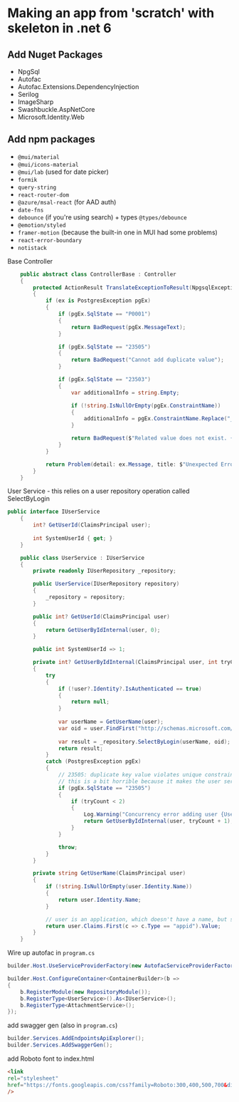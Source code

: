 # Making an app from 'scratch' with skeleton in .net 6

## Add Nuget Packages
- NpgSql
- Autofac
- Autofac.Extensions.DependencyInjection
- Serilog
- ImageSharp
- Swashbuckle.AspNetCore
- Microsoft.Identity.Web

## Add npm packages
- `@mui/material`
- `@mui/icons-material`
- `@mui/lab` (used for date picker)
- `formik`
- `query-string`
- `react-router-dom`
- `@azure/msal-react` (for AAD auth)
- `date-fns`
- `debounce` (if you're using search) + types `@types/debounce`
- `@emotion/styled`
- `framer-motion` (because the built-in one in MUI had some problems)
- `react-error-boundary`
- `notistack`

Base Controller
```csharp
    public abstract class ControllerBase : Controller
    {
        protected ActionResult TranslateExceptionToResult(NpgsqlException ex)
        {
            if (ex is PostgresException pgEx)
            {
                if (pgEx.SqlState == "P0001")
                {
                    return BadRequest(pgEx.MessageText);
                }

                if (pgEx.SqlState == "23505")
                {
                    return BadRequest("Cannot add duplicate value");
                }

                if (pgEx.SqlState == "23503")
                {
                    var additionalInfo = string.Empty;

                    if (!string.IsNullOrEmpty(pgEx.ConstraintName))
                    {
                        additionalInfo = pgEx.ConstraintName.Replace("_fkey", "");
                    }

                    return BadRequest($"Related value does not exist. {additionalInfo}");
                }
            }

            return Problem(detail: ex.Message, title: $"Unexpected Error {ex.ErrorCode}");
        }
    }
```

User Service - this relies on a user repository operation called SelectByLogin
```csharp
public interface IUserService
    {
        int? GetUserId(ClaimsPrincipal user);
        
        int SystemUserId { get; }
    }

    public class UserService : IUserService
    {
        private readonly IUserRepository _repository;

        public UserService(IUserRepository repository)
        {
            _repository = repository;
        }

        public int? GetUserId(ClaimsPrincipal user)
        {
            return GetUserByIdInternal(user, 0);
        }

        public int SystemUserId => 1;

        private int? GetUserByIdInternal(ClaimsPrincipal user, int tryCount)
        {
            try
            {
                if (!user?.Identity?.IsAuthenticated == true)
                {
                    return null;
                }
                
                var userName = GetUserName(user);
                var oid = user.FindFirst("http://schemas.microsoft.com/identity/claims/objectidentifier").Value;
                
                var result = _repository.SelectByLogin(userName, oid);
                return result;
            }
            catch (PostgresException pgEx)
            {
                // 23505: duplicate key value violates unique constraint
                // this is a bit horrible because it makes the user service dependent on the repository implementation
                if (pgEx.SqlState == "23505")
                {
                    if (tryCount < 2)
                    {
                        Log.Warning("Concurrency error adding user {UserName} - re-try number {RetryCount}", user.Identity.Name, tryCount);
                        return GetUserByIdInternal(user, tryCount + 1);
                    }
                }

                throw;
            }
        }

        private string GetUserName(ClaimsPrincipal user)
        {
            if (!string.IsNullOrEmpty(user.Identity.Name))
            {
                return user.Identity.Name;
            }

            // user is an application, which doesn't have a name, but should have an app id
            return user.Claims.First(c => c.Type == "appid").Value;
        }
    }
```

Wire up autofac in `program.cs`

```csharp
builder.Host.UseServiceProviderFactory(new AutofacServiceProviderFactory());

builder.Host.ConfigureContainer<ContainerBuilder>(b =>
{
    b.RegisterModule(new RepositoryModule());
    b.RegisterType<UserService>().As<IUserService>();
    b.RegisterType<AttachmentService>();
});
```

add swagger gen (also in `program.cs`)

```csharp
builder.Services.AddEndpointsApiExplorer();
builder.Services.AddSwaggerGen();
```

add Roboto font to index.html
```html
<link
rel="stylesheet"
href="https://fonts.googleapis.com/css?family=Roboto:300,400,500,700&display=swap"
/>
```
